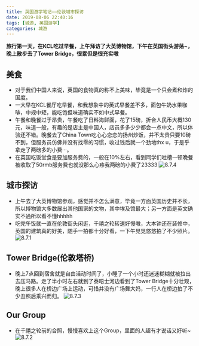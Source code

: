 ```yaml
---
title: 英国游学笔记——伦敦城市探访
date: 2019-08-06 22:40:16
tags: [城游, 英国游学]
categories: 城游
---
```


**旅行第一天，在KCL吃过早餐，上午拜访了大英博物馆，下午在英国街头游荡~，晚上散步去了Tower Bridge，很累但是很充实嗷**

<!--more--> 

## 美食
* 对于我们中国人来说，英国的食物真的称不上美味，毕竟是一个只会煮和炸的国度。
* 一大早在KCL餐厅吃早餐，和我想象中的英式早餐差不多，面包牛奶水果咖啡，中规中矩，能吃饱但味道确实不如中式早餐。
* 午餐和晚餐过于昂贵，午餐吃了日料海鲜面，花了15磅，折合人民币大概130元，味道一般，有趣的是店主是中国人，店员多多少少都会一点中文，所以体验还不错。晚餐去了China Town吃心心恋恋的扬州炒饭，并不太贵只要10磅不到，但服务员仿佛并没有找零的习惯，收过钱后就一个劲地thx u，于是乎拿走了两磅多的小费···。
* 在英国吃饭堂食是要加服务费的，一般在10%左右，看到同学们吐槽一顿晚餐被收取了50rmb服务费也就没那么心疼我两磅的小费了23333
![8.7.4](https://gitee.com/know_the_emperor/picture/raw/master/8.7.4.jpg)


## 城市探访
* 上午去了大英博物馆参观，感觉并不怎么满意，毕竟一方面英国历史并不长，所以博物馆大多数展出其他国家的文物，其中埃及馆最大；另一方面是英文确实不通所以看不懂hhhhh
* 吃完午饭就一直在伦敦街头闲逛，千禧之轮转速好慢嗷，大本钟还在装修中，英国的建筑真的好美，随手一拍都十分好看，一下午晃晃悠悠拍了不少照片。
![8.7.1](https://gitee.com/know_the_emperor/picture/raw/master/8.7.1.jpg)

## Tower Bridge(伦敦塔桥)
* 晚上7点回到宿舍就是自由活动时间了，小睡了一个小时还迷迷糊糊就被拉出去压马路。走了半小时左右就到了泰晤士河边看到了Tower Bridge十分壮观，晚上很多人在桥边广场上运动，可惜并没有广场舞大妈，一行人在桥边拍了不少丑照后乘兴而归。
![8.7.3](https://gitee.com/know_the_emperor/picture/raw/master/8.7.3.jpg)

## Our Group
* 在千禧之轮前的合照，慢慢喜欢上这个Group，里面的人超有才说话又好听~
![8.7.2](https://gitee.com/know_the_emperor/picture/raw/master/8.7.2.jpg)

